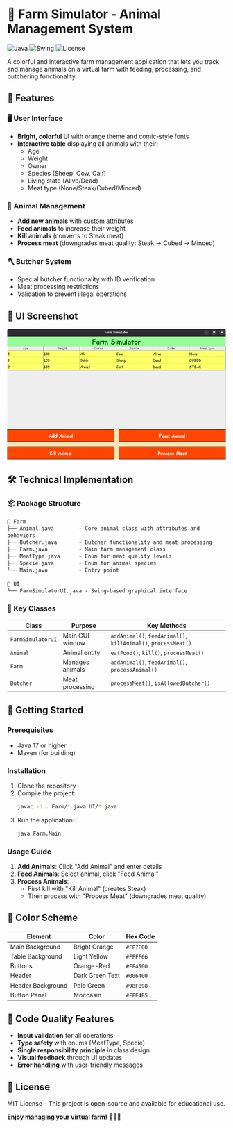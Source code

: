 # 🚜 Farm Simulator - Animal Management System

![Java](https://img.shields.io/badge/Java-17%2B-orange) ![Swing](https://img.shields.io/badge/GUI-Swing-yellowgreen) ![License](https://img.shields.io/badge/License-MIT-blue)

A colorful and interactive farm management application that lets you track and manage animals on a virtual farm with feeding, processing, and butchering functionality.

## 🌟 Features

### 🖥️ User Interface

- **Bright, colorful UI** with orange theme and comic-style fonts
- **Interactive table** displaying all animals with their:
  - Age
  - Weight
  - Owner
  - Species (Sheep, Cow, Calf)
  - Living state (Alive/Dead)
  - Meat type (None/Steak/Cubed/Minced)

### 🐄 Animal Management

- **Add new animals** with custom attributes
- **Feed animals** to increase their weight
- **Kill animals** (converts to Steak meat)
- **Process meat** (downgrades meat quality: Steak → Cubed → Minced)

### 🪓 Butcher System

- Special butcher functionality with ID verification
- Meat processing restrictions
- Validation to prevent illegal operations

## 🎨 UI Screenshot

<img src="project_screenshot.png" width="700px">

## 🛠️ Technical Implementation

### 📦 Package Structure

```
📂 Farm
├── Animal.java        - Core animal class with attributes and behaviors
├── Butcher.java       - Butcher functionality and meat processing
├── Farm.java          - Main farm management class
├── MeatType.java      - Enum for meat quality levels
├── Specie.java        - Enum for animal species
└── Main.java          - Entry point

📂 UI
└── FarmSimulatorUI.java - Swing-based graphical interface
```

### 🔧 Key Classes

| Class             | Purpose         | Key Methods                                                    |
| ----------------- | --------------- | -------------------------------------------------------------- |
| `FarmSimulatorUI` | Main GUI window | `addAnimal()`, `feedAnimal()`, `killAnimal()`, `processMeat()` |
| `Animal`          | Animal entity   | `eatFood()`, `kill()`, `processMeat()`                         |
| `Farm`            | Manages animals | `addAnimal()`, `feedAnimal()`, `processAnimal()`               |
| `Butcher`         | Meat processing | `processMeat()`, `isAllowedButcher()`                          |

## 🚀 Getting Started

### Prerequisites

- Java 17 or higher
- Maven (for building)

### Installation

1. Clone the repository
2. Compile the project:
   ```bash
   javac -d . Farm/*.java UI/*.java
   ```
3. Run the application:
   ```bash
   java Farm.Main
   ```

### Usage Guide

1. **Add Animals**: Click "Add Animal" and enter details
2. **Feed Animals**: Select animal, click "Feed Animal"
3. **Process Animals**:
   - First kill with "Kill Animal" (creates Steak)
   - Then process with "Process Meat" (downgrades meat quality)

## 🎨 Color Scheme

| Element           | Color           | Hex Code  |
| ----------------- | --------------- | --------- |
| Main Background   | Bright Orange   | `#FF7F00` |
| Table Background  | Light Yellow    | `#FFFF66` |
| Buttons           | Orange-Red      | `#FF4500` |
| Header            | Dark Green Text | `#006400` |
| Header Background | Pale Green      | `#98FB98` |
| Button Panel      | Moccasin        | `#FFE4B5` |

## 📝 Code Quality Features

- **Input validation** for all operations
- **Type safety** with enums (MeatType, Specie)
- **Single responsibility principle** in class design
- **Visual feedback** through UI updates
- **Error handling** with user-friendly messages

## 📜 License

MIT License - This project is open-source and available for educational use.

**Enjoy managing your virtual farm!** 🌾🐄🐑
